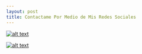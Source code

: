 ```yaml
---
layout: post
title: Contactame Por Medio de Mis Redes Sociales
---
```




[![alt text](https://1.bp.blogspot.com/-ETsECf7YDG4/Xfsjew4ahDI/AAAAAAAAPG8/nAlfUdMGOqgbIxsJjpa9aPL3utwNHDqhACNcBGAsYHQ/s1600/1.png "Facebook")](https://www.facebook.com/nexarallam)

[![alt text](https://1.bp.blogspot.com/-jQwzXX0U8cg/Xfsje7BWAdI/AAAAAAAAPHE/KKZzgfw0_Jsx6FVly_n3ifqiBteRdVHlQCNcBGAsYHQ/s1600/2.png "Github")](https://github.com/Blakcdeck)
